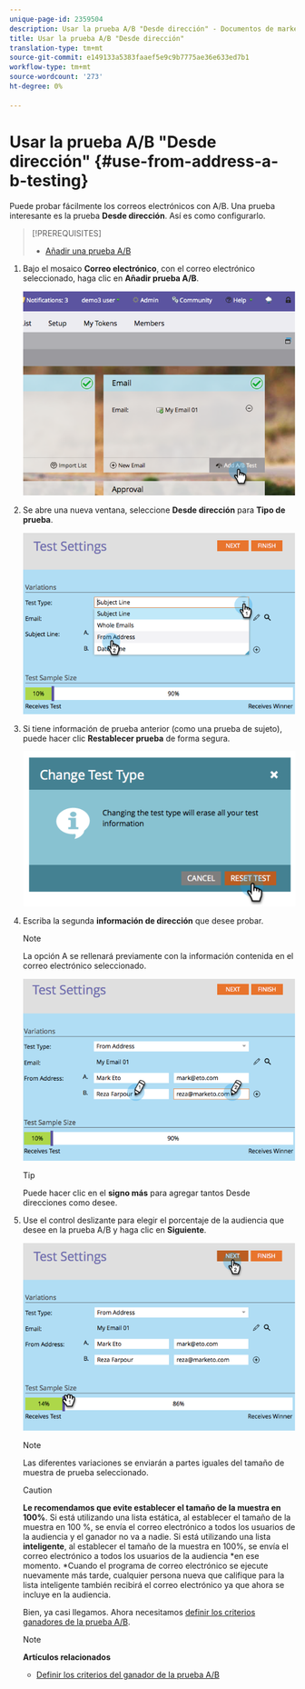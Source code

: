 ```yaml
---
unique-page-id: 2359504
description: Usar la prueba A/B "Desde dirección" - Documentos de marketing - Documentación del producto
title: Usar la prueba A/B "Desde dirección"
translation-type: tm+mt
source-git-commit: e149133a5383faaef5e9c9b7775ae36e633ed7b1
workflow-type: tm+mt
source-wordcount: '273'
ht-degree: 0%

---
```



# Usar la prueba A/B &quot;Desde dirección&quot; {#use-from-address-a-b-testing}

Puede probar fácilmente los correos electrónicos con A/B. Una prueba interesante es la prueba **Desde dirección**. Así es como configurarlo.

>[!PREREQUISITES]
>
>* [Añadir una prueba A/B](add-an-a-b-test.md)

>



1. Bajo el mosaico **Correo electrónico**, con el correo electrónico seleccionado, haga clic en **Añadir prueba A/B**.

   ![](assets/image2014-9-12-15-3a32-3a8.png)

1. Se abre una nueva ventana, seleccione **Desde dirección** para **Tipo de prueba**.

   ![](assets/image2014-9-12-15-3a32-3a22.png)

1. Si tiene información de prueba anterior (como una prueba de sujeto), puede hacer clic **Restablecer prueba** de forma segura.

   ![](assets/image2014-9-12-15-3a32-3a28.png)

1. Escriba la segunda **información de dirección** que desee probar.

   >[!NOTE]
   >
   >La opción A se rellenará previamente con la información contenida en el correo electrónico seleccionado.

   ![](assets/image2014-9-12-15-3a32-3a34.png)

   >[!TIP]
   >
   >Puede hacer clic en el **signo más** para agregar tantos Desde direcciones como desee.

1. Use el control deslizante para elegir el porcentaje de la audiencia que desee en la prueba A/B y haga clic en **Siguiente**.

   ![](assets/image2014-9-12-15-3a33-3a41.png)

   >[!NOTE]
   >
   >Las diferentes variaciones se enviarán a partes iguales del tamaño de muestra de prueba seleccionado.

   >[!CAUTION]
   >
   >**Le recomendamos que evite establecer el tamaño de la muestra en 100%**. Si está utilizando una lista estática, al establecer el tamaño de la muestra en 100 %, se envía el correo electrónico a todos los usuarios de la audiencia y el ganador no va a nadie. Si está utilizando una lista **inteligente**, al establecer el tamaño de la muestra en 100%, se envía el correo electrónico a todos los usuarios de la audiencia *en ese momento. *Cuando el programa de correo electrónico se ejecute nuevamente más tarde, cualquier persona nueva que califique para la lista inteligente también recibirá el correo electrónico ya que ahora se incluye en la audiencia.

   Bien, ya casi llegamos. Ahora necesitamos [definir los criterios ganadores de la prueba A/B](define-the-a-b-test-winner-criteria.md).

   >[!NOTE]
   >
   >**Artículos relacionados**
   >
   >    
   >    
   >    * [Definir los criterios del ganador de la prueba A/B](define-the-a-b-test-winner-criteria.md)


